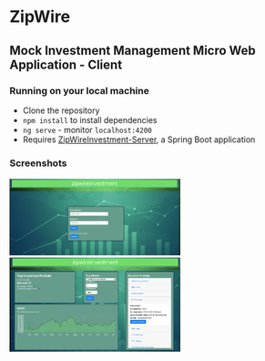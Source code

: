 # ZipWire

## Mock Investment Management Micro Web Application - Client

### Running on your local machine
* Clone the repository
* `npm install` to install dependencies
* `ng serve` - monitor `localhost:4200`
* Requires [ZipWireInvestment-Server](https://github.com/deltaGPhys/ZipWireInvestment-Server), a Spring Boot application

### Screenshots
<img src="zwss1.png" width="300">
<img src="zwss2.png" width="300">
